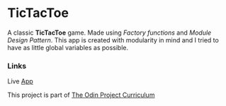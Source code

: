 # TicTacToe

A classic **TicTacToe** game. Made using *Factory functions* and *Module Design Pattern*. This app is created with modularity in mind and I tried to have as little global variables as possible.

### Links

Live [App](https://jcads.github.io/TicTacToe/)

This project is part of [The Odin Project Curriculum](https://www.theodinproject.com/courses/javascript/lessons/tic-tac-toe-javascript?ref=lnav)